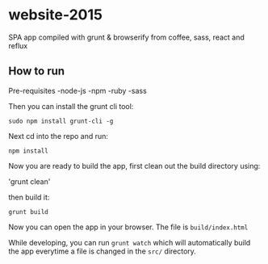 # website-2015
SPA app compiled with grunt &amp; browserify from coffee, sass, react and reflux


## How to run

Pre-requisites
-node-js
-npm
-ruby
-sass


Then you can install the grunt cli tool:

`sudo npm install grunt-cli -g`

Next cd into the repo and run:

`npm install`

Now you are ready to build the app, first clean out the build directory using:

'grunt clean'

then build it:

`grunt build`

Now you can open the app in your browser. The file is `build/index.html`


While developing, you can run `grunt watch` which will automatically build the app everytime a
file is changed in the `src/` directory.


